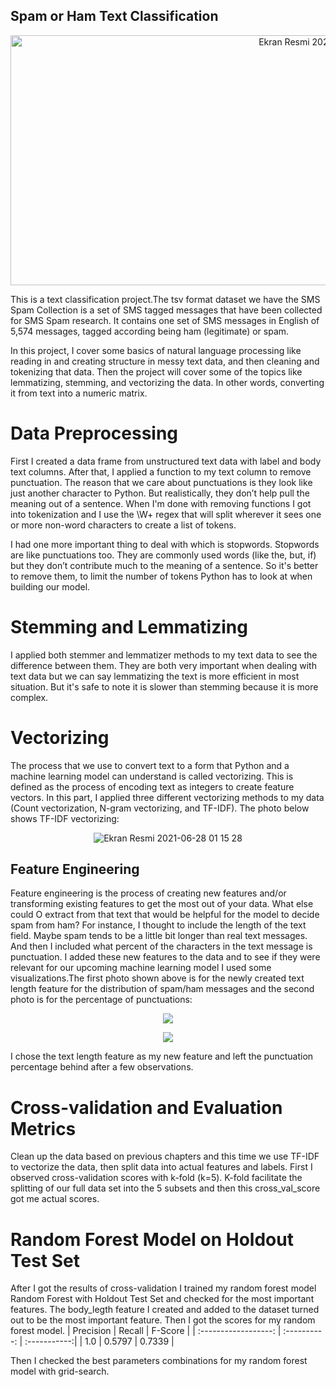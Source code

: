 ## Spam or Ham Text Classification
<p align="center"> 
   <img width="1000" height="400" alt="Ekran Resmi 2021-06-28 01 15 28" src="https://user-images.githubusercontent.com/87663976/149565085-ee51ff21-b0be-4e74-a00d-4d2595247349.png">
</p>

This is a text classification project.The tsv format dataset we have  the SMS Spam Collection is a set of SMS tagged messages that have been collected for SMS Spam research. It contains one set of SMS messages in English of 5,574 messages, tagged according being ham (legitimate) or spam.

In this project, I cover some basics of natural language processing like reading in and creating structure in messy text data, and then cleaning and tokenizing that data. Then the project will cover some of the topics like lemmatizing, stemming, and vectorizing the data. In other words, converting it from text into a numeric matrix.


# Data Preprocessing

First I created a data frame from unstructured text data with label and body text columns. After that, I applied a function to my text column to remove punctuation. The reason that we care about punctuations is they look like just another character to Python. But realistically, they don’t help pull the meaning out of a sentence. When I'm done with removing functions I got into tokenization and I use the \W+ regex that will split wherever it sees one or more non-word characters to create a list of tokens.

I had one more important thing to deal with which is stopwords. Stopwords are like punctuations too. They are commonly used words (like the, but, if) but they don’t contribute much to the meaning of a sentence. So it's better to remove them, to limit the number of tokens Python has to look at when building our model.



# Stemming and Lemmatizing

I applied both stemmer and lemmatizer methods to my text data to see the difference between them. They are both very important when dealing with text data but we can say lemmatizing the text is more efficient in most situation. But it's safe to note it is slower than stemming because it is more complex.

# Vectorizing

The process that we use to convert text to a form that Python and a machine learning model can understand is called vectorizing. This is defined as the process of encoding text as integers to create feature vectors. In this part, I applied three different vectorizing methods to my data (Count vectorization, N-gram vectorizing, and TF-IDF). The photo below shows TF-IDF vectorizing:

<p align="center"> 
   <img alt="Ekran Resmi 2021-06-28 01 15 28" src="https://user-images.githubusercontent.com/87663976/149574490-0a292b84-53f1-4092-99d6-f926abd2eb5a.png">
</p>

## Feature Engineering
Feature engineering is the process of creating new features and/or transforming existing features to get the most out of your data. What else could O extract from that text that would be helpful for the model to decide spam from ham? For instance, I thought to include the length of the text field. Maybe spam tends to be a little bit longer than real text messages. And then I included what percent of the characters in the text message is punctuation. I added these new features to the data and to see if they were relevant for our upcoming machine learning model I used some visualizations.The first photo shown above is for the newly created text length feature for the distribution of spam/ham messages and the second photo is for the percentage of punctuations:

<p align="center"> 
   <img src="https://user-images.githubusercontent.com/87663976/149577938-bed6228d-9f2e-4274-8eac-0ea89baaa7e6.png">
</p>


<p align="center"> 
   <img src="https://user-images.githubusercontent.com/87663976/149577981-89afbc97-1c4d-434a-9247-525dd4bb2ab4.png">
</p>

I chose the text length feature as my new feature and left the punctuation percentage behind after a few observations.

# Cross-validation and Evaluation Metrics

Clean up the data based on previous chapters and this time we use TF-IDF to vectorize the data, then split data into actual features and labels. First I observed cross-validation scores with k-fold (k=5). K-fold facilitate the splitting of our full data set into the 5 subsets and then this cross_val_score got me actual scores.

# Random Forest Model on Holdout Test Set

After I got the results of cross-validation I trained my random forest model Random Forest with Holdout Test Set and checked for the most important features. The body_legth feature I created and added to the dataset turned out to be the most important feature. Then I got the scores for my random forest model.
   |     Precision        | Recall       |      F-Score |
   | :------------------: | :----------: | :-----------:|
   |  1.0                 | 0.5797       | 0.7339       |
  
Then I checked the best parameters combinations for my random forest model with grid-search.

 

